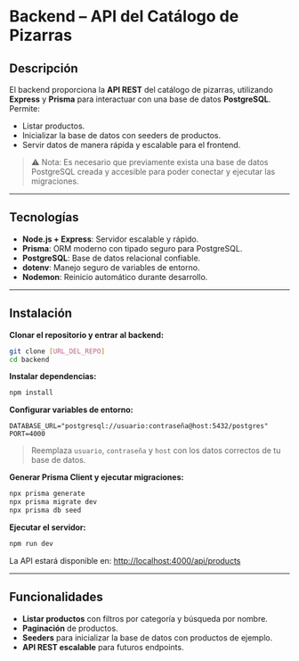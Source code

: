 # Backend – API del Catálogo de Pizarras

## Descripción

El backend proporciona la **API REST** del catálogo de pizarras, utilizando **Express** y **Prisma** para interactuar con una base de datos **PostgreSQL**.
Permite:

* Listar productos.
* Inicializar la base de datos con seeders de productos.
* Servir datos de manera rápida y escalable para el frontend.

> ⚠️ Nota: Es necesario que previamente exista una base de datos PostgreSQL creada y accesible para poder conectar y ejecutar las migraciones.

---

## Tecnologías

* **Node.js + Express**: Servidor escalable y rápido.
* **Prisma**: ORM moderno con tipado seguro para PostgreSQL.
* **PostgreSQL**: Base de datos relacional confiable.
* **dotenv**: Manejo seguro de variables de entorno.
* **Nodemon**: Reinicio automático durante desarrollo.

---

## Instalación

**Clonar el repositorio y entrar al backend:**

```bash
git clone [URL_DEL_REPO]
cd backend
```

**Instalar dependencias:**

```bash
npm install
```

**Configurar variables de entorno:**

```env
DATABASE_URL="postgresql://usuario:contraseña@host:5432/postgres"
PORT=4000
```

> Reemplaza `usuario`, `contraseña` y `host` con los datos correctos de tu base de datos.

**Generar Prisma Client y ejecutar migraciones:**

```bash
npx prisma generate
npx prisma migrate dev
npx prisma db seed
```

**Ejecutar el servidor:**

```bash
npm run dev
```

La API estará disponible en: [http://localhost:4000/api/products](http://localhost:4000/api/products)

---

## Funcionalidades

* **Listar productos** con filtros por categoría y búsqueda por nombre.
* **Paginación** de productos.
* **Seeders** para inicializar la base de datos con productos de ejemplo.
* **API REST escalable** para futuros endpoints.
